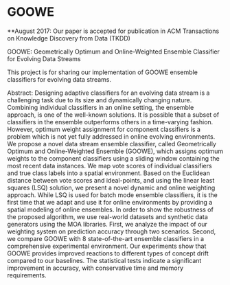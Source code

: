 
# GOOWE
**August 2017: Our paper is accepted for publication in ACM Transactions on Knowledge Discovery from Data (TKDD)

GOOWE: Geometrically Optimum and Online-Weighted Ensemble Classifier for Evolving Data Streams

This project is for sharing our implementation of GOOWE ensemble classifiers for evolving data streams. 

Abstract: 
Designing adaptive classifiers for an evolving data stream is a challenging task due to its size and dynamically changing nature. Combining individual classifiers in an online setting, the ensemble approach, is one of the well-known solutions. It is possible that a subset of classifiers in the ensemble outperforms others in a time-varying fashion. However, optimum weight assignment for component classifiers is a problem which is not yet fully addressed in online evolving environments. We propose a novel data stream ensemble classifier, called Geometrically Optimum and Online-Weighted Ensemble (GOOWE), which assigns optimum weights to the component classifiers using a sliding window containing the most recent data instances. We map vote scores of individual classifiers and true class labels into a spatial environment. Based on the Euclidean distance between vote scores and ideal-points, and using the linear least squares (LSQ) solution, we present a novel dynamic and online weighting approach. While LSQ is used for batch mode ensemble classifiers, it is the first time that we adapt and use it for online environments by providing a spatial modeling of online ensembles. In order to show the robustness of the proposed algorithm, we use real-world datasets and synthetic data generators using the MOA libraries. First, we analyze the impact of our weighting system on prediction accuracy through two scenarios. Second, we compare GOOWE with 8 state-of-the-art ensemble classifiers in a comprehensive experimental environment. Our experiments show that GOOWE provides improved reactions to different types of concept drift compared to our baselines. The statistical tests indicate a significant improvement in accuracy, with conservative time and memory requirements. 


